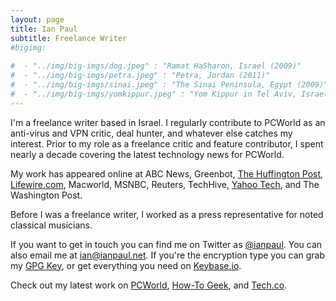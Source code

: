 ```yaml
---
layout: page
title: Ian Paul
subtitle: Freelance Writer
#bigimg:
   
#  - "../img/big-imgs/dog.jpeg" : "Ramat HaSharon, Israel (2009)"
#  - "../img/big-imgs/petra.jpeg" : "Petra, Jordan (2011)"
#  - "../img/big-imgs/sinai.jpeg" : "The Sinai Peninsula, Egypt (2009)"
#  - "../img/big-imgs/yomkippur.jpeg" : "Yom Kippur in Tel Aviv, Israel (2009)"
---
```


I'm a freelance writer based in Israel. I regularly contribute to PCWorld as an anti-virus and VPN critic, deal hunter, and whatever else catches my interest. Prior to my role as a freelance critic and feature contributor, I spent nearly a decade covering the latest technology news for PCWorld.

My work has appeared online at ABC News, Greenbot, [The Huffington Post](http://www.huffingtonpost.com/author/ian-paul), [Lifewire.com](https://www.lifewire.com/ian-paul-3571845), Macworld, MSNBC, Reuters, TechHive, [Yahoo Tech](https://finance.yahoo.com/news/the-21st-century-is-coming-to-1318404005756982.html), and The Washington Post.

Before I was a freelance writer, I worked as a press representative for noted classical musicians.

If you want to get in touch you can find me on Twitter as [@ianpaul](http://twitter.com/ianpaul). You can also email me at [ian@ianpaul.net](mailto:ian@ianpaul.net). If you're the encryption type you can grab my [GPG Key](http://ianpaul.net/gpg.txt), or get everything you need on [Keybase.io](https://keybase.io/ianpaul).

Check out my latest work on [PCWorld](https://www.pcworld.com/author/Ian-Paul/), [How-To Geek](https://www.howtogeek.com/author/ianpaul/), and [Tech.co](https://tech.co/author/ian-paul).
